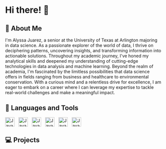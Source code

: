 # Hi there! :wave:

## :rocket: About Me
I'm Alyssa Juarez, a senior at the University of Texas at Arlington majoring in data science. As a passionate explorer of the world of data, I thrive on deciphering patterns, uncovering insights, and transforming information into actionable solutions. Throughout my academic journey, I've honed my analytical skills and deepened my understanding of cutting-edge technologies in data analysis and machine learning. Beyond the realm of academia, I'm fascinated by the limitless possibilities that data science offers in fields ranging from business and healthcare to environmental conservation. With a curious mind and a relentless drive for excellence, I am eager to embark on a career where I can leverage my expertise to tackle real-world challenges and make a meaningful impact.

## :toolbox: Languages and Tools
<img align="left" alt="Java" width="30px" style="padding-right:10px;" src="https://cdn.jsdelivr.net/gh/devicons/devicon@latest/icons/python/python-original.svg" />
          
<img align="left" alt="Java" width="30px" style="padding-right:10px;"  src="https://cdn.jsdelivr.net/gh/devicons/devicon@latest/icons/azuresqldatabase/azuresqldatabase-original.svg" />
<img align="left" alt="Java" width="30px" style="padding-right:10px;" src="https://cdn.jsdelivr.net/gh/devicons/devicon@latest/icons/rstudio/rstudio-original.svg" />
<img align="left" alt="Java" width="30px" style="padding-right:10px;" src="https://cdn.icon-icons.com/icons2/2699/PNG/512/sas_logo_icon_170761.png" />
<img align="left" alt="Java" width="30px" style="padding-right:10px;" src="https://cdn.jsdelivr.net/gh/devicons/devicon@latest/icons/jupyter/jupyter-original-wordmark.svg" />
<img align="left" alt="Java" width="30px" style="padding-right:10px;" src="https://cdn.jsdelivr.net/gh/devicons/devicon@latest/icons/matlab/matlab-original.svg" />
<br clear="left"/>
         
## 💻 Projects
